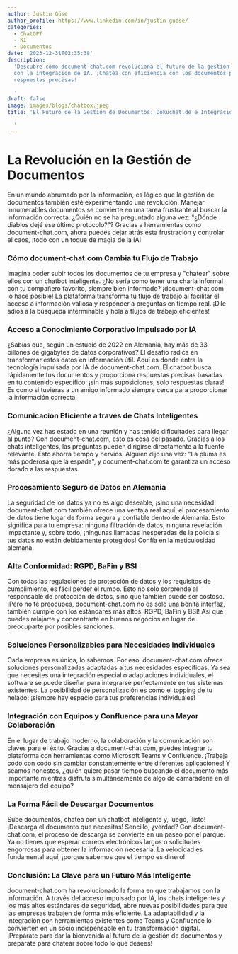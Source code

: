 ```yaml
---
author: Justin Güse
author_profile: https://www.linkedin.com/in/justin-guese/
categories:
  - ChatGPT
  - KI
  - Documentos
date: '2023-12-31T02:35:38'
description:
  'Descubre cómo document-chat.com revoluciona el futuro de la gestión de documentos
  con la integración de IA. ¡Chatea con eficiencia con los documentos para obtener
  respuestas precisas!

  '
draft: false
image: images/blogs/chatbox.jpeg
title: 'El Futuro de la Gestión de Documentos: Dokuchat.de e Integración de IA

  '
---
```


# La Revolución en la Gestión de Documentos

En un mundo abrumado por la información, es lógico que la gestión de documentos también esté experimentando una revolución. Manejar innumerables documentos se convierte en una tarea frustrante al buscar la información correcta. ¿Quién no se ha preguntado alguna vez: "¿Dónde diablos dejé ese último protocolo?"? Gracias a herramientas como document-chat.com, ahora puedes dejar atrás esta frustración y controlar el caos, ¡todo con un toque de magia de la IA!

### Cómo document-chat.com Cambia tu Flujo de Trabajo

Imagina poder subir todos los documentos de tu empresa y "chatear" sobre ellos con un chatbot inteligente. ¿No sería como tener una charla informal con tu compañero favorito, siempre bien informado? ¡document-chat.com lo hace posible! La plataforma transforma tu flujo de trabajo al facilitar el acceso a información valiosa y responder a preguntas en tiempo real. ¡Dile adiós a la búsqueda interminable y hola a flujos de trabajo eficientes!

### Acceso a Conocimiento Corporativo Impulsado por IA

¿Sabías que, según un estudio de 2022 en Alemania, hay más de 33 billones de gigabytes de datos corporativos? El desafío radica en transformar estos datos en información útil. Aquí es donde entra la tecnología impulsada por IA de document-chat.com. El chatbot busca rápidamente tus documentos y proporciona respuestas precisas basadas en tu contenido específico: ¡sin más suposiciones, solo respuestas claras! Es como si tuvieras a un amigo informado siempre cerca para proporcionar la información correcta.

### Comunicación Eficiente a través de Chats Inteligentes

¿Alguna vez has estado en una reunión y has tenido dificultades para llegar al punto? Con document-chat.com, esto es cosa del pasado. Gracias a los chats inteligentes, las preguntas pueden dirigirse directamente a la fuente relevante. Esto ahorra tiempo y nervios. Alguien dijo una vez: "La pluma es más poderosa que la espada", y document-chat.com te garantiza un acceso dorado a las respuestas.

### Procesamiento Seguro de Datos en Alemania

La seguridad de los datos ya no es algo deseable, ¡sino una necesidad! document-chat.com también ofrece una ventaja real aquí: el procesamiento de datos tiene lugar de forma segura y confiable dentro de Alemania. Esto significa para tu empresa: ninguna filtración de datos, ninguna revelación impactante y, sobre todo, ¡ningunas llamadas inesperadas de la policía si tus datos no están debidamente protegidos! Confía en la meticulosidad alemana.

### Alta Conformidad: RGPD, BaFin y BSI

Con todas las regulaciones de protección de datos y los requisitos de cumplimiento, es fácil perder el rumbo. Esto no solo sorprende al responsable de protección de datos, sino que también puede ser costoso. ¡Pero no te preocupes, document-chat.com no es solo una bonita interfaz, también cumple con los estándares más altos: RGPD, BaFin y BSI! Así que puedes relajarte y concentrarte en buenos negocios en lugar de preocuparte por posibles sanciones.

### Soluciones Personalizables para Necesidades Individuales

Cada empresa es única, lo sabemos. Por eso, document-chat.com ofrece soluciones personalizadas adaptadas a tus necesidades específicas. Ya sea que necesites una integración especial o adaptaciones individuales, el software se puede diseñar para integrarse perfectamente en tus sistemas existentes. La posibilidad de personalización es como el topping de tu helado: ¡siempre hay espacio para tus preferencias individuales!

### Integración con Equipos y Confluence para una Mayor Colaboración

En el lugar de trabajo moderno, la colaboración y la comunicación son claves para el éxito. Gracias a document-chat.com, puedes integrar tu plataforma con herramientas como Microsoft Teams y Confluence. ¡Trabaja codo con codo sin cambiar constantemente entre diferentes aplicaciones! Y seamos honestos, ¿quién quiere pasar tiempo buscando el documento más importante mientras disfruta simultáneamente de algo de camaradería en el mensajero del equipo?

### La Forma Fácil de Descargar Documentos

Sube documentos, chatea con un chatbot inteligente y, luego, ¡listo! ¡Descarga el documento que necesitas! Sencillo, ¿verdad? Con document-chat.com, el proceso de descarga se convierte en un paseo por el parque. Ya no tienes que esperar correos electrónicos largos o solicitudes engorrosas para obtener la información necesaria. La velocidad es fundamental aquí, ¡porque sabemos que el tiempo es dinero!

### Conclusión: La Clave para un Futuro Más Inteligente

document-chat.com ha revolucionado la forma en que trabajamos con la información. A través del acceso impulsado por IA, los chats inteligentes y los más altos estándares de seguridad, abre nuevas posibilidades para que las empresas trabajen de forma más eficiente. La adaptabilidad y la integración con herramientas existentes como Teams y Confluence lo convierten en un socio indispensable en tu transformación digital. ¡Prepárate para dar la bienvenida al futuro de la gestión de documentos y prepárate para chatear sobre todo lo que desees!
